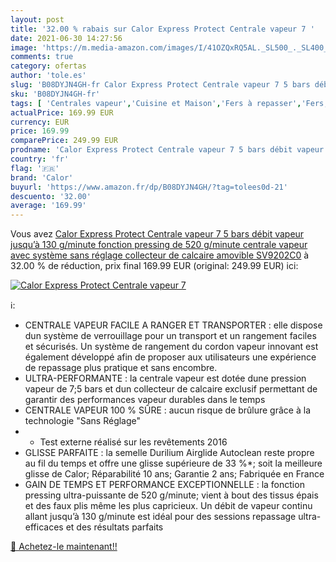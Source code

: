 ```yaml
---
layout: post
title: '32.00 % rabais sur Calor Express Protect Centrale vapeur 7 '
date: 2021-06-30 14:27:56
image: 'https://m.media-amazon.com/images/I/41OZQxRQ5AL._SL500_._SL400_.jpg'
comments: true
category: ofertas
author: 'tole.es'
slug: 'B08DYJN4GH-fr Calor Express Protect Centrale vapeur 7 5 bars débit...'
sku: 'B08DYJN4GH-fr'
tags: [ 'Centrales vapeur','Cuisine et Maison','Fers à repasser','Fers, centrales vapeur et accessoires','calor', ]
actualPrice: 169.99 EUR
currency: EUR
price: 169.99
comparePrice: 249.99 EUR
prodname: 'Calor Express Protect Centrale vapeur 7 5 bars débit vapeur jusqu’à 130 g/minute fonction pressing de 520 g/minute centrale vapeur avec système sans réglage collecteur de calcaire amovible SV9202C0'
country: 'fr'
flag: '🇫🇷'
brand: 'Calor'
buyurl: 'https://www.amazon.fr/dp/B08DYJN4GH/?tag=tolees0d-21'
descuento: '32.00'
average: '169.99'
---
```


Vous avez [Calor Express Protect Centrale vapeur 7 5 bars débit vapeur jusqu’à 130 g/minute fonction pressing de 520 g/minute centrale vapeur avec système sans réglage collecteur de calcaire amovible SV9202C0](https://www.amazon.fr/dp/B08DYJN4GH/?tag=tolees0d-21)  à  32.00 % de réduction, prix final  169.99 EUR (original: 249.99 EUR) ici:

[![Calor Express Protect Centrale vapeur 7 ](https://m.media-amazon.com/images/I/41OZQxRQ5AL._SL500_._SL400_.jpg)](https://www.amazon.fr/dp/B08DYJN4GH/?tag=tolees0d-21)

ℹ️:

- CENTRALE VAPEUR FACILE A RANGER ET TRANSPORTER : elle dispose dun système de verrouillage pour un transport et un rangement faciles et sécurisés. Un système de rangement du cordon vapeur innovant est également développé afin de proposer aux utilisateurs une expérience de repassage plus pratique et sans encombre.
- ULTRA-PERFORMANTE : la centrale vapeur est dotée dune pression vapeur de 7;5 bars et dun collecteur de calcaire exclusif permettant de garantir des performances vapeur durables dans le temps
- CENTRALE VAPEUR 100 % SÛRE : aucun risque de brûlure grâce à la technologie "Sans Réglage"
- * Test externe réalisé sur les revêtements 2016
- GLISSE PARFAITE : la semelle Durilium Airglide Autoclean reste propre au fil du temps et offre une glisse supérieure de 33 %*; soit la meilleure glisse de Calor; Réparabilité 10 ans; Garantie 2 ans; Fabriquée en France
- GAIN DE TEMPS ET PERFORMANCE EXCEPTIONNELLE : la fonction pressing ultra-puissante de 520 g/minute; vient à bout des tissus épais et des faux plis même les plus capricieux. Un débit de vapeur continu allant jusqu’à 130 g/minute est idéal pour des sessions repassage ultra-efficaces et des résultats parfaits

[🛒 Achetez-le maintenant!!](https://www.amazon.fr/dp/B08DYJN4GH/?tag=tolees0d-21)
